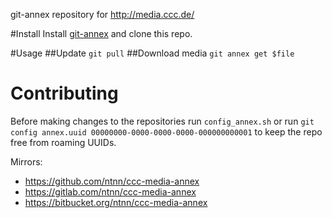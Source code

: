 git-annex repository for http://media.ccc.de/

#Install
Install [git-annex](https://git-annex.branchable.com/) and clone this repo.

#Usage
##Update
`git pull`
##Download media
`git annex get $file`

# Contributing
Before making changes to the repositories run `config_annex.sh` or run
`git config annex.uuid 00000000-0000-0000-0000-000000000001` to keep the
repo free from roaming UUIDs.

Mirrors:
* https://github.com/ntnn/ccc-media-annex
* https://gitlab.com/ntnn/ccc-media-annex
* https://bitbucket.org/ntnn/ccc-media-annex
